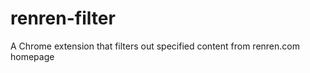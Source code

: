 renren-filter
=============

A Chrome extension that filters out specified content from renren.com homepage
